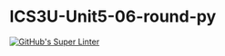 # ICS3U-Unit5-06-round-py

[![GitHub's Super Linter](https://github.com/Rohnin-Barrette/ICS3U-Unit5-06-round-py/workflows/GitHub's%20Super%20Linter/badge.svg)](https://github.com/Rohnin-Barrette/ICS3U-Unit5-06-round-py/actions)
